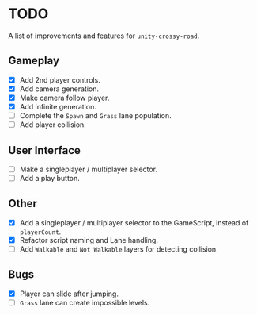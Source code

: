 # TODO

A list of improvements and features for `unity-crossy-road`.

## Gameplay

-   [x] Add 2nd player controls.
-   [x] Add camera generation.
-   [x] Make camera follow player.
-   [x] Add infinite generation.
-   [ ] Complete the `Spawn` and `Grass` lane population.
-   [ ] Add player collision.

## User Interface

-   [ ] Make a singleplayer / multiplayer selector.
-   [ ] Add a play button.

## Other

-   [x] Add a singleplayer / multiplayer selector to the GameScript, instead of `playerCount`.
-   [x] Refactor script naming and Lane handling.
-   [ ] Add `Walkable` and `Not Walkable` layers for detecting collision.

## Bugs

-   [x] Player can slide after jumping.
-   [ ] `Grass` lane can create impossible levels.
